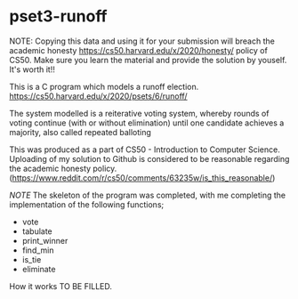 # pset3-runoff

NOTE: Copying this data and using it for your submission will breach the academic honesty https://cs50.harvard.edu/x/2020/honesty/ policy of CS50. Make sure you learn the material and provide the solution by youself. It's worth it!!

This is a C program which models a runoff election. https://cs50.harvard.edu/x/2020/psets/6/runoff/

The system modelled is a reiterative voting system, whereby rounds of voting continue (with or without elimination) until one candidate achieves a majority, also called repeated balloting

This was produced as a part of CS50 - Introduction to Computer Science. Uploading of my solution to Github is considered to be reasonable regarding the academic honesty policy. (https://www.reddit.com/r/cs50/comments/63235w/is_this_reasonable/)

*NOTE* The skeleton of the program was completed, with me completing the implementation of the following functions;
- vote
- tabulate
- print_winner
- find_min
- is_tie
- eliminate


How it works
TO BE FILLED.
